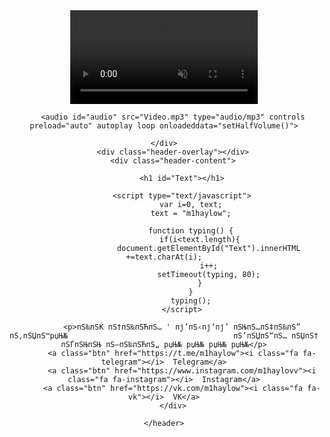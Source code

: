 <!DOCTYPE html>
<html lang="en">
<head>
    <meta charset="UTF-8">
    <meta name="viewport" content="width=device-width, initial-scale=1.0">
    <link rel="stylesheet" href="https://cdnjs.cloudflare.com/ajax/libs/font-awesome/4.7.0/css/font-awesome.min.css">
    <meta http-equiv="X-UA-Compatible" content="ie=edge">
    <link href="style.css" rel="stylesheet">
    <title>m1haylow</title>
</head>
<body>
    <header class="v-header container">
    <div class="fullscreen-video-wrap">
        <video src="Video.mp4" autoplay="true" loop="true" muted="true"></video>
        <script>
            function setHalfVolume() {
                var myAudio = document.getElementById("audio");
                myAudio.volume = 0.3;
            }
        </script>
        
        <audio id="audio" src="Video.mp3" type="audio/mp3" controls preload="auto" autoplay loop onloadeddata="setHalfVolume()">

    </div>
        <div class="header-overlay"></div>
        <div class="header-content">

             <h1 id="Text"></h1> 

            <script type="text/javascript">
                var i=0, text;
                text = "m1haylow";

                function typing() {
                    if(i<text.length){
                        document.getElementById("Text").innerHTML +=text.charAt(i);
                        i++;
                        setTimeout(typing, 80);
                    }
                }
                typing();
            </script>

            <p>пЅ‰пЅЌ пЅ†пЅ‰пЅЋпЅ… ' пј’пЅ‹пј‘пј’ пЅЊпЅ…пЅ‡пЅ‰пЅ” пЅ‚пЅЏпЅ™рџЊ№                                     пЅ’пЅЏпЅ“пЅ… пЅЏпЅ† пЅЃпЅЊпЅЊ пЅ—пЅ‰пЅЋпЅ„ рџЊ№ рџЊ№ рџЊ№ рџЊ№</p>
            <a class="btn" href="https://t.me/m1haylow"><i class="fa fa-telegram"></i>  Telegram</a>
            <a class="btn" href="https://www.instagram.com/m1haylovv"><i class="fa fa-instagram"></i>  Instagram</a>
            <a class="btn" href="https://vk.com/m1haylow"><i class="fa fa-vk"></i>  VK</a>
        </div>
    
    </header>

</body>
</html>
